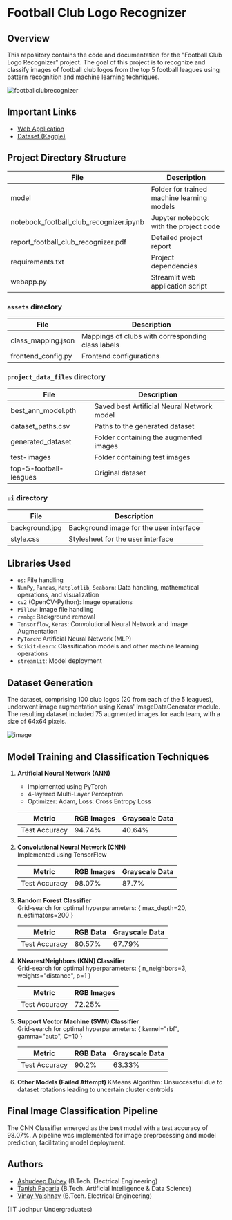 # Football Club Logo Recognizer

## Overview

This repository contains the code and documentation for the "Football Club Logo Recognizer" project. The goal of this project is to recognize and classify images of football club logos from the top 5 football leagues using pattern recognition and machine learning techniques.

![footballclubrecognizer](https://github.com/yorozuya-2003/Football-Club-Logo-Recognizer/assets/101598170/70de136d-9c6f-4d7e-802d-9423e2660f52)

## Important Links
- [Web Application](https://football-club-logo-recognition.streamlit.app/)
- [Dataset (Kaggle)](https://www.kaggle.com/datasets/alexteboul/top-5-football-leagues-club-logos)


## Project Directory Structure

| File                                   | Description                              |
|----------------------------------------|------------------------------------------|
| model                                  | Folder for trained machine learning models|
| notebook_football_club_recognizer.ipynb | Jupyter notebook with the project code   |
| report_football_club_recognizer.pdf  | Detailed project report                  |
| requirements.txt                       | Project dependencies                     |
| webapp.py                              | Streamlit web application script            |

### `assets` directory
| File                       | Description                |
|----------------------------|----------------------------|
| class_mapping.json         | Mappings of clubs with corresponding class labels    |
| frontend_config.py          | Frontend configurations    |

### `project_data_files` directory
| File                          | Description                                           |
|-------------------------------|-------------------------------------------------------|
| best_ann_model.pth            | Saved best Artificial Neural Network model            |
| dataset_paths.csv             | Paths to the generated dataset                        |
| generated_dataset             | Folder containing the augmented images               |
| test-images                   | Folder containing test images                         |
| top-5-football-leagues        | Original dataset                                      |

### `ui` directory
| File                | Description                   |
|---------------------|-------------------------------|
| background.jpg      | Background image for the user interface   |
| style.css           | Stylesheet for the user interface          |

## Libraries Used

- `os`: File handling
- `NumPy`, `Pandas`, `Matplotlib`, `Seaborn`: Data handling, mathematical operations, and visualization
- `cv2` (OpenCV-Python): Image operations
- `Pillow`: Image file handling
- `rembg`: Background removal
- `Tensorflow`, `Keras`: Convolutional Neural Network and Image Augmentation
- `PyTorch`: Artificial Neural Network (MLP)
- `Scikit-Learn`: Classification models and other machine learning operations
- `streamlit`: Model deployment

## Dataset Generation

The dataset, comprising 100 club logos (20 from each of the 5 leagues), underwent image augmentation using Keras' ImageDataGenerator module. The resulting dataset included 75 augmented images for each team, with a size of 64x64 pixels.  

![image](https://github.com/yorozuya-2003/Football-Club-Logo-Recognizer/assets/101598170/44761de3-a256-4ea3-9810-4ccf1de079fe)

## Model Training and Classification Techniques

1. **Artificial Neural Network (ANN)**  
   - Implemented using PyTorch
   - 4-layered Multi-Layer Perceptron
   - Optimizer: Adam, Loss: Cross Entropy Loss

   | Metric                      | RGB Images | Grayscale Data |
   |-----------------------------|------------|-----------------|
   | Test Accuracy               | 94.74%     | 40.64%          |


2. **Convolutional Neural Network (CNN)**  
   Implemented using TensorFlow

   | Metric                      | RGB Images | Grayscale Data |
   |-----------------------------|------------|-----------------|
   | Test Accuracy               | 98.07%     | 87.7%           |

3. **Random Forest Classifier**  
   Grid-search for optimal hyperparameters: { max_depth=20, n_estimators=200 }

   | Metric                      | RGB Data | Grayscale Data |
   |-----------------------------|----------|-----------------|
   | Test Accuracy               | 80.57%   | 67.79%          |

4. **KNearestNeighbors (KNN) Classifier**  
   Grid-search for optimal hyperparameters: { n_neighbors=3, weights="distance", p=1 }

   | Metric                      | RGB Images |
   |-----------------------------|------------|
   | Test Accuracy               | 72.25%     |

5. **Support Vector Machine (SVM) Classifier**  
   Grid-search for optimal hyperparameters: { kernel="rbf", gamma="auto", C=10 }

   | Metric                      | RGB Data | Grayscale Data |
   |-----------------------------|----------|-----------------|
   | Test Accuracy               | 90.2%    | 63.33%          |

6. **Other Models (Failed Attempt)**
   KMeans Algorithm: Unsuccessful due to dataset rotations leading to uncertain cluster centroids

## Final Image Classification Pipeline

The CNN Classifier emerged as the best model with a test accuracy of 98.07%. A pipeline was implemented for image preprocessing and model prediction, facilitating model deployment.

## Authors
- [Ashudeep Dubey](mailto:dubey.6@iitj.ac.in) (B.Tech. Electrical Engineering)
- [Tanish Pagaria](mailto:pagaria.2@iitj.ac.in) (B.Tech. Artificial Intelligence & Data Science)
- [Vinay Vaishnav](mailto:vaishnav.3@iitj.ac.in) (B.Tech. Electrical Engineering)  

(IIT Jodhpur Undergraduates)
